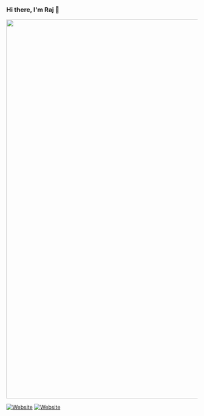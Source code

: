 ### Hi there, I'm Raj 👋
<p align="center">
<img src="projects.gif" width="1000"/>
</p>

[![Website](https://img.shields.io/website?label=rajpshinde.github.io&style=for-the-badge&url=https%3A%2F%2Frajpshinde.github.io/)](https://rajpshinde.github.io/)
[![Website](https://img.shields.io/website?label=linkedin.rajshinde&style=for-the-badge&url=https%3A%2F%2Frajpshinde.github.io/)](https://www.linkedin.com/in/raj-shinde/)

